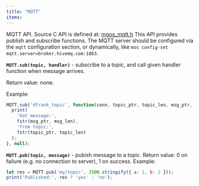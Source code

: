 ```yaml
---
title: "MQTT"
items:
---
```


 MQTT API. Source C API is defined at:
 [mgos_mqtt.h](https://github.com/cesanta/mongoose-os/blob/master/fw/src/mgos_mqtt.h)
 This API provides publish and subscribe functions. The MQTT server should
 be configured via the `mqtt` configuration section, or dynamically, like
 `mos config-set mqtt.server=broker.hivemq.com:1883`.



 **`MQTT.sub(topic, handler)`** - subscribe to a topic, and call given
 handler function when message arrives.

 Return value: none.

 Example:
 ```javascript
 MQTT.sub('dfrank_topic', function(conn, topic_ptr, topic_len, msg_ptr, msg_len) {
   print(
     'Got message:',
     fstr(msg_ptr, msg_len),
     'from topic:',
     fstr(topic_ptr, topic_len)
   );
 }, null);
 ```



 **`MQTT.pub(topic, message)`** - pubish message to a topic. Return value:
 0 on failure (e.g. no connection to server), 1 on success. Example:
 ```javascript
 let res = MQTT.pub('my/topic', JSON.stringify({ a: 1, b: 2 }));
 print('Published:', res ? 'yes' : 'no');
 ```

